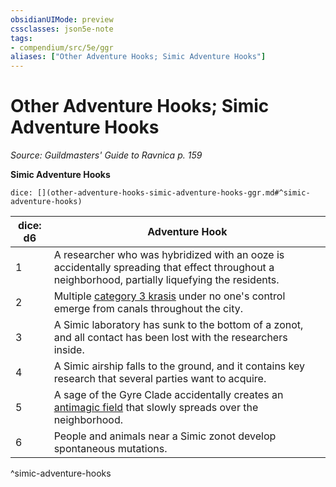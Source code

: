 ```yaml
---
obsidianUIMode: preview
cssclasses: json5e-note
tags:
- compendium/src/5e/ggr
aliases: ["Other Adventure Hooks; Simic Adventure Hooks"]
---
```

# Other Adventure Hooks; Simic Adventure Hooks
*Source: Guildmasters' Guide to Ravnica p. 159* 

**Simic Adventure Hooks**

`dice: [](other-adventure-hooks-simic-adventure-hooks-ggr.md#^simic-adventure-hooks)`

| dice: d6 | Adventure Hook |
|----------|----------------|
| 1 | A researcher who was hybridized with an ooze is accidentally spreading that effect throughout a neighborhood, partially liquefying the residents. |
| 2 | Multiple [category 3 krasis](Mechanics/bestiary/monstrosity/category-3-krasis-ggr.md) under no one's control emerge from canals throughout the city. |
| 3 | A Simic laboratory has sunk to the bottom of a zonot, and all contact has been lost with the researchers inside. |
| 4 | A Simic airship falls to the ground, and it contains key research that several parties want to acquire. |
| 5 | A sage of the Gyre Clade accidentally creates an [antimagic field](Mechanics/spells/antimagic-field.md) that slowly spreads over the neighborhood. |
| 6 | People and animals near a Simic zonot develop spontaneous mutations. |
^simic-adventure-hooks